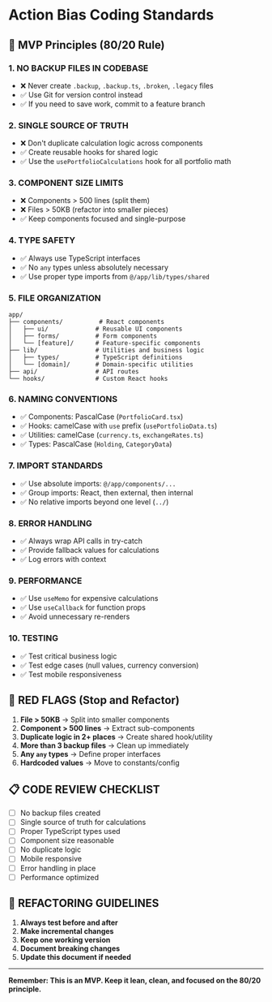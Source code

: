 # Action Bias Coding Standards

## 🎯 MVP Principles (80/20 Rule)

### 1. **NO BACKUP FILES IN CODEBASE**
- ❌ Never create `.backup`, `.backup.ts`, `.broken`, `.legacy` files
- ✅ Use Git for version control instead
- ✅ If you need to save work, commit to a feature branch

### 2. **SINGLE SOURCE OF TRUTH**
- ❌ Don't duplicate calculation logic across components
- ✅ Create reusable hooks for shared logic
- ✅ Use the `usePortfolioCalculations` hook for all portfolio math

### 3. **COMPONENT SIZE LIMITS**
- ❌ Components > 500 lines (split them)
- ❌ Files > 50KB (refactor into smaller pieces)
- ✅ Keep components focused and single-purpose

### 4. **TYPE SAFETY**
- ✅ Always use TypeScript interfaces
- ✅ No `any` types unless absolutely necessary
- ✅ Use proper type imports from `@/app/lib/types/shared`

### 5. **FILE ORGANIZATION**
```
app/
├── components/          # React components
│   ├── ui/             # Reusable UI components
│   ├── forms/          # Form components
│   └── [feature]/      # Feature-specific components
├── lib/                # Utilities and business logic
│   ├── types/          # TypeScript definitions
│   └── [domain]/       # Domain-specific utilities
├── api/                # API routes
└── hooks/              # Custom React hooks
```

### 6. **NAMING CONVENTIONS**
- ✅ Components: PascalCase (`PortfolioCard.tsx`)
- ✅ Hooks: camelCase with `use` prefix (`usePortfolioData.ts`)
- ✅ Utilities: camelCase (`currency.ts`, `exchangeRates.ts`)
- ✅ Types: PascalCase (`Holding`, `CategoryData`)

### 7. **IMPORT STANDARDS**
- ✅ Use absolute imports: `@/app/components/...`
- ✅ Group imports: React, then external, then internal
- ✅ No relative imports beyond one level (`../`)

### 8. **ERROR HANDLING**
- ✅ Always wrap API calls in try-catch
- ✅ Provide fallback values for calculations
- ✅ Log errors with context

### 9. **PERFORMANCE**
- ✅ Use `useMemo` for expensive calculations
- ✅ Use `useCallback` for function props
- ✅ Avoid unnecessary re-renders

### 10. **TESTING**
- ✅ Test critical business logic
- ✅ Test edge cases (null values, currency conversion)
- ✅ Test mobile responsiveness

## 🚨 RED FLAGS (Stop and Refactor)

1. **File > 50KB** → Split into smaller components
2. **Component > 500 lines** → Extract sub-components
3. **Duplicate logic in 2+ places** → Create shared hook/utility
4. **More than 3 backup files** → Clean up immediately
5. **Any `any` types** → Define proper interfaces
6. **Hardcoded values** → Move to constants/config

## 📋 CODE REVIEW CHECKLIST

- [ ] No backup files created
- [ ] Single source of truth for calculations
- [ ] Proper TypeScript types used
- [ ] Component size reasonable
- [ ] No duplicate logic
- [ ] Mobile responsive
- [ ] Error handling in place
- [ ] Performance optimized

## 🔧 REFACTORING GUIDELINES

1. **Always test before and after**
2. **Make incremental changes**
3. **Keep one working version**
4. **Document breaking changes**
5. **Update this document if needed**

---

**Remember: This is an MVP. Keep it lean, clean, and focused on the 80/20 principle.** 